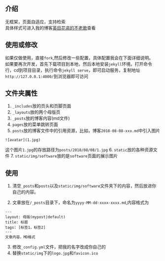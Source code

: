 
## 介绍
无框架，页面自适应，支持检索          
具体样式可进入我的博客[英目花盗的不老歌](www.ymhd.xyz)查看
## 使用或修改
如果仅做使用，直接`fork`,然后修改一些配置，具体配置我会在下面详细说明。            
如果要再次开发，首先下载项目到本地，然后本地安装`jekyll`环境。打开命令行，cd到项目目录，执行命令`jekyll serve`，即可启动服务，复制地址`http://127.0.0.1:4000/`到浏览器即可访问
## 文件夹属性
1. `_includes`放的页头和页脚页面
2. `_layouts`放的两个母版页
3. `_posts`放的博客内容(md文件)
4. `pages`放的菜单跳转页面
5. `posts`放的博客文件中的引用资源，比如，博客`2018-08-08-xxx.md`中引入图片
```
![avatar](1.jpg)
```
这个图片`1.jpg`的存放路径为`posts/2018/08/08/1.jpg`
6. `static`放的各种资源文件
7. `static/img/software`放的是`software`页面的展示图片
## 使用
1. 清空`_posts`和`posts`以及`static/img/software`文件夹下的内容，然后放进你自己的内容。         

2. 文章放在`/_posts`目录下，命名为`yyyy-MM-dd-xxxx-xxxx.md`,内容格式为
```
---
layout: 母版(mypost|default)
title: 标题
tags: [标签1，标签2]
---
文章内容，MD格式
```
3. 修改`_config.yml`文件，把我的名字改成你自己的
4. 替换`static/img`下的`logo.jpg`和`favicon.ico`
